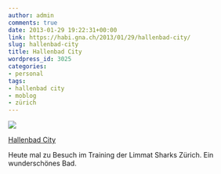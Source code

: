 ```yaml
---
author: admin
comments: true
date: 2013-01-29 19:22:31+00:00
link: https://habi.gna.ch/2013/01/29/hallenbad-city/
slug: hallenbad-city
title: Hallenbad City
wordpress_id: 3025
categories:
- personal
tags:
- hallenbad city
- moblog
- zürich
---
```



[![](https://static.flickr.com/8364/8427985250_d59ab2cea1_m.jpg)](https://www.flickr.com/photos/habi/8427985250/)   

[Hallenbad City](https://www.flickr.com/photos/habi/8427985250/)   

Heute mal zu Besuch im Training der Limmat Sharks Zürich.
Ein wunderschönes Bad.